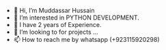 - 👋 Hi, I’m Muddassar Hussain
- 👀 I’m interested in PYTHON DEVELOPMENT.
- 🌱 I have 2 years of Experience.
- 💞️ I’m looking to for projects ...
- 📫 How to reach me by whatsapp (+923115920298)

<!---
muddassarH/muddassarH is a ✨ special ✨ repository because its `README.md` (this file) appears on your GitHub profile.
You can click the Preview link to take a look at your changes.
--->
